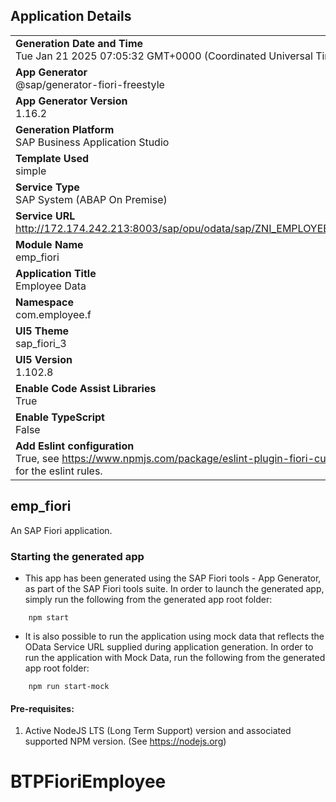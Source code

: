 ## Application Details
|               |
| ------------- |
|**Generation Date and Time**<br>Tue Jan 21 2025 07:05:32 GMT+0000 (Coordinated Universal Time)|
|**App Generator**<br>@sap/generator-fiori-freestyle|
|**App Generator Version**<br>1.16.2|
|**Generation Platform**<br>SAP Business Application Studio|
|**Template Used**<br>simple|
|**Service Type**<br>SAP System (ABAP On Premise)|
|**Service URL**<br>http://172.174.242.213:8003/sap/opu/odata/sap/ZNI_EMPLOYEE_SRV|
|**Module Name**<br>emp_fiori|
|**Application Title**<br>Employee Data|
|**Namespace**<br>com.employee.f|
|**UI5 Theme**<br>sap_fiori_3|
|**UI5 Version**<br>1.102.8|
|**Enable Code Assist Libraries**<br>True|
|**Enable TypeScript**<br>False|
|**Add Eslint configuration**<br>True, see https://www.npmjs.com/package/eslint-plugin-fiori-custom for the eslint rules.|

## emp_fiori

An SAP Fiori application.

### Starting the generated app

-   This app has been generated using the SAP Fiori tools - App Generator, as part of the SAP Fiori tools suite.  In order to launch the generated app, simply run the following from the generated app root folder:

```
    npm start
```

- It is also possible to run the application using mock data that reflects the OData Service URL supplied during application generation.  In order to run the application with Mock Data, run the following from the generated app root folder:

```
    npm run start-mock
```

#### Pre-requisites:

1. Active NodeJS LTS (Long Term Support) version and associated supported NPM version.  (See https://nodejs.org)


# BTPFioriEmployee
